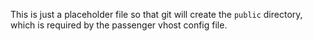 This is just a placeholder file so that git will create the `public` directory,
which is required by the passenger vhost config file.